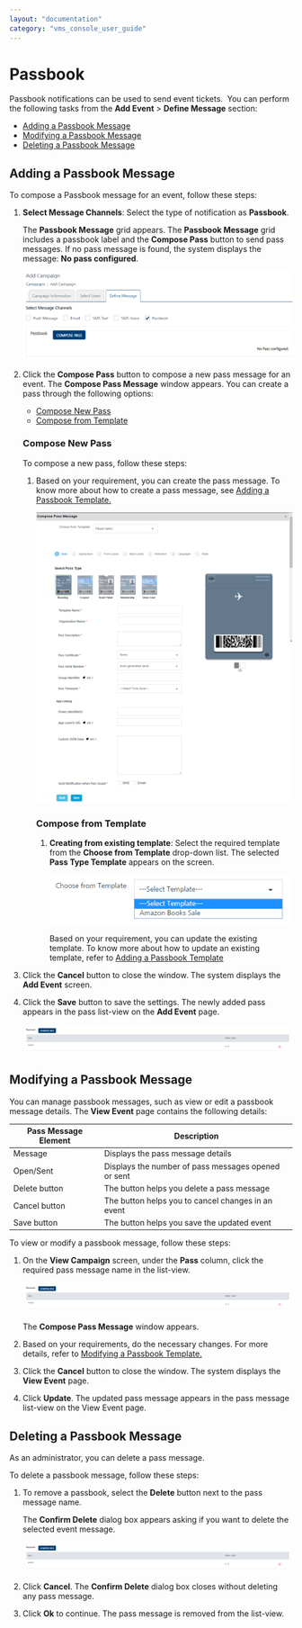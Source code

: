 ```yaml
---
layout: "documentation"
category: "vms_console_user_guide"
---
```

                            


Passbook
========

Passbook notifications can be used to send event tickets.  You can perform the following tasks from the **Add Event** > **Define Message** section:

*   [Adding a Passbook Message](#adding-a-passbook-message)
*   [Modifying a Passbook Message](#modifying-a-passbook-message)
*   [Deleting a Passbook Message](#deleting-a-passbook-message)

Adding a Passbook Message
-------------------------

To compose a Passbook message for an event, follow these steps:

1.  **Select Message Channels**: Select the type of notification as **Passbook**.
    
    The **Passbook Message** grid appears. The **Passbook Message** grid includes a passbook label and the **Compose Pass** button to send pass messages. If no pass message is found, the system displays the message: **No pass configured**.  
      
    ![](../Resources/Images/Engagement/Campaign/selectmsgchapassbook_594x139.png)
    
2.  Click the **Compose Pass** button to compose a new pass message for an event. The **Compose Pass Message** window appears. You can create a pass through the following options:
    
    *   [Compose New Pass](#compose-new-pass)
    *   [Compose from Template](#compose-from-template)
    
    ### Compose New Pass
    
    To compose a new pass, follow these steps:
    
    1.  Based on your requirement, you can create the pass message. To know more about how to create a pass message, see [Adding a Passbook Template.](../PassBook_Template/Passbook_Template.html#dding_a_Passbook_Template)
        
        ![](../Resources/Images/Engagement/Campaign/composepasstemplate_549x622.png)
        
        ### Compose from Template
        
        1.  **Creating from existing template**: Select the required template from the **Choose from Template** drop-down list. The selected **Pass Type Template** appears on the screen.
            
            ![](../Resources/Images/Engagement/Campaign/composepassbookfromtemplate.png)
            
            Based on your requirement, you can update the existing template. To know more about how to update an existing template, refer to [Adding a Passbook Template](../PassBook_Template/Passbook_Template.html#dding_a_Passbook_Template)
            
3.  Click the **Cancel** button to close the window. The system displays the **Add Event** screen.
4.  Click the **Save** button to save the settings. The newly added pass appears in the pass list-view on the **Add Event** page.
    
    ![](../Resources/Images/Engagement/Campaign/addedpasscampignlistview_574x80.png)
    

Modifying a Passbook Message
----------------------------

You can manage passbook messages, such as view or edit a passbook message details. The **View Event** page contains the following details:

  
| Pass Message Element | Description |
| --- | --- |
| Message | Displays the pass message details |
| Open/Sent | Displays the number of pass messages opened or sent |
| Delete button | The button helps you delete a pass message |
| Cancel button | The button helps you to cancel changes in an event |
| Save button | The button helps you save the updated event |

To view or modify a passbook message, follow these steps:

1.  On the **View Campaign** screen, under the **Pass** column, click the required pass message name in the list-view.
    
    ![](../Resources/Images/Engagement/Campaign/addedpasscampignlistview_574x80.png)
    
    The **Compose Pass Message** window appears.
    
2.  Based on your requirements, do the necessary changes. For more details, refer to [Modifying a Passbook Template.](../PassBook_Template/Passbook_Template.html#Modifyin)
3.  Click the **Cancel** button to close the window. The system displays the **View Event** page.
4.  Click **Update**. The updated pass message appears in the pass message list-view on the View Event page.

Deleting a Passbook Message
---------------------------

As an administrator, you can delete a pass message.

To delete a passbook message, follow these steps:

1.  To remove a passbook, select the **Delete** button next to the pass message name.
    
    The **Confirm Delete** dialog box appears asking if you want to delete the selected event message.
    
    ![](../Resources/Images/Engagement/Campaign/addedpasscampignlistview_574x80.png)
    
2.  Click **Cancel**. The **Confirm Delete** dialog box closes without deleting any pass message.
3.  Click **Ok** to continue. The pass message is removed from the list-view.
